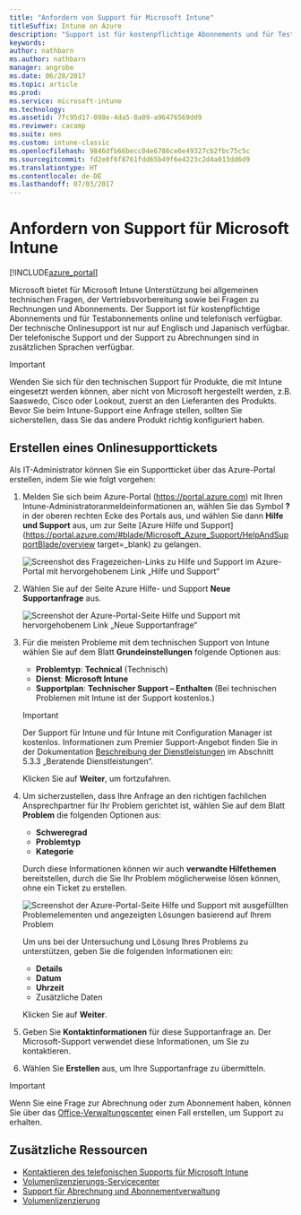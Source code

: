 ```yaml
---
title: "Anfordern von Support für Microsoft Intune"
titleSuffix: Intune on Azure
description: "Support ist für kostenpflichtige Abonnements und für Testabonnements online und telefonisch verfügbar."
keywords: 
author: nathbarn
ms.author: nathbarn
manager: angrobe
ms.date: 06/28/2017
ms.topic: article
ms.prod: 
ms.service: microsoft-intune
ms.technology: 
ms.assetid: 7fc95d17-098e-4da5-8a09-a96476569dd9
ms.reviewer: cacamp
ms.suite: ems
ms.custom: intune-classic
ms.openlocfilehash: 9846dfb66becc04e6786ce6e49327cb2fbc75c5c
ms.sourcegitcommit: fd2e8f6f8761fdd65b49f6e4223c2d4a013dd6d9
ms.translationtype: HT
ms.contentlocale: de-DE
ms.lasthandoff: 07/03/2017
---
```

# <a name="how-to-get-support-for-microsoft-intune"></a>Anfordern von Support für Microsoft Intune

[!INCLUDE[azure_portal](./includes/azure_portal.md)]

Microsoft bietet für Microsoft Intune Unterstützung bei allgemeinen technischen Fragen, der Vertriebsvorbereitung sowie bei Fragen zu Rechnungen und Abonnements. Der Support ist für kostenpflichtige Abonnements und für Testabonnements online und telefonisch verfügbar. Der technische Onlinesupport ist nur auf Englisch und Japanisch verfügbar. Der telefonische Support und der Support zu Abrechnungen sind in zusätzlichen Sprachen verfügbar.

>[!IMPORTANT]
> Wenden Sie sich für den technischen Support für Produkte, die mit Intune eingesetzt werden können, aber nicht von Microsoft hergestellt werden, z.B. Saaswedo, Cisco oder Lookout, zuerst an den Lieferanten des Produkts. Bevor Sie beim Intune-Support eine Anfrage stellen, sollten Sie sicherstellen, dass Sie das andere Produkt richtig konfiguriert haben.

## <a name="create-an-online-support-ticket"></a>Erstellen eines Onlinesupporttickets

Als IT-Administrator können Sie ein Supportticket über das Azure-Portal erstellen, indem Sie wie folgt vorgehen:

1. Melden Sie sich beim Azure-Portal (https://portal.azure.com) mit Ihren Intune-Administratoranmeldeinformationen an, wählen Sie das Symbol **?** in der oberen rechten Ecke des Portals aus, und wählen Sie dann **Hilfe und Support** aus, um zur Seite [Azure Hilfe und Support](https://portal.azure.com/#blade/Microsoft_Azure_Support/HelpAndSupportBlade/overview target=_blank) zu gelangen.

    ![Screenshot des Fragezeichen-Links zu Hilfe und Support im Azure-Portal mit hervorgehobenem Link „Hilfe und Support“](./media/azure-get-support.png)

2. Wählen Sie auf der Seite Azure Hilfe- und Support **Neue Supportanfrage** aus.

    ![Screenshot der Azure-Portal-Seite Hilfe und Support mit hervorgehobenem Link „Neue Supportanfrage“](./media/azure-support-ticket-link.png)
3. Für die meisten Probleme mit dem technischen Support von Intune wählen Sie auf dem Blatt **Grundeinstellungen** folgende Optionen aus:
    - **Problemtyp**: **Technical** (Technisch)
    - **Dienst**: **Microsoft Intune**
    - **Supportplan**: **Technischer Support – Enthalten** (Bei technischen Problemen mit Intune ist der Support kostenlos.)

    >[!IMPORTANT]
    >Der Support für Intune und für Intune mit Configuration Manager ist kostenlos. Informationen zum Premier Support-Angebot finden Sie in der Dokumentation [Beschreibung der Dienstleistungen](https://www.microsoft.com/microsoftservices/services-list.aspx) im Abschnitt 5.3.3 „Beratende Dienstleistungen“.

    Klicken Sie auf **Weiter**, um fortzufahren.
4. Um sicherzustellen, dass Ihre Anfrage an den richtigen fachlichen Ansprechpartner für Ihr Problem gerichtet ist, wählen Sie auf dem Blatt **Problem** die folgenden Optionen aus:
    - **Schweregrad**
    - **Problemtyp**
    - **Kategorie**

    Durch diese Informationen können wir auch **verwandte Hilfethemen** bereitstellen, durch die Sie Ihr Problem möglicherweise lösen können, ohne ein Ticket zu erstellen.

    ![Screenshot der Azure-Portal-Seite Hilfe und Support mit ausgefüllten Problemelementen und angezeigten Lösungen basierend auf Ihrem Problem](./media/support-need-solutions.png)

    Um uns bei der Untersuchung und Lösung Ihres Problems zu unterstützen, geben Sie die folgenden Informationen ein:
    -   **Details**
    - **Datum**
    - **Uhrzeit**
    - Zusätzliche Daten

    Klicken Sie auf **Weiter**.
5. Geben Sie **Kontaktinformationen** für diese Supportanfrage an. Der Microsoft-Support verwendet diese Informationen, um Sie zu kontaktieren.
6. Wählen Sie **Erstellen** aus, um Ihre Supportanfrage zu übermitteln.

>[!IMPORTANT]
>Wenn Sie eine Frage zur Abrechnung oder zum Abonnement haben, können Sie über das [Office-Verwaltungscenter](https://portal.office.com/Support/SupportEntry.aspx) einen Fall erstellen, um Support zu erhalten.

## <a name="additional-resources"></a>Zusätzliche Ressourcen
- [Kontaktieren des telefonischen Supports für Microsoft Intune](phone-support-contact.md)
- [Volumenlizenzierungs-Servicecenter](http://go.microsoft.com/fwlink/p/?LinkID=282016)
- [Support für Abrechnung und Abonnementverwaltung](https://support.office.com/article/Contact-Office-365-for-business-support-Admin-Help-32a17ca7-6fa0-4870-8a8d-e25ba4ccfd4b)
- [Volumenlizenzierung](http://go.microsoft.com/fwlink/p/?LinkID=282015)
